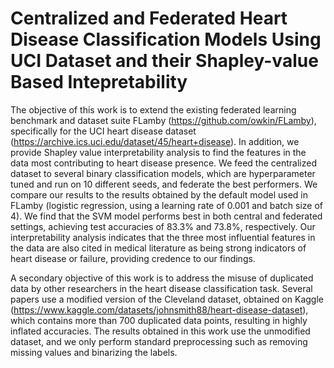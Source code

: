 # Centralized and Federated Heart Disease Classification Models Using UCI Dataset and their Shapley-value Based Intepretability
The objective of this work is to extend the existing federated learning benchmark and dataset suite FLamby (https://github.com/owkin/FLamby), specifically for the UCI heart disease dataset (https://archive.ics.uci.edu/dataset/45/heart+disease). In addition, we provide Shapley value interpretability analysis to find the features in the data most contributing to heart disease presence. We feed the centralized dataset to several binary classification models, which are hyperparameter tuned and run on 10 different seeds, and federate the best performers. We compare our results to the results obtained by the default model used in FLamby (logistic regression, using a learning rate of 0.001 and batch size of 4). We find that the SVM model performs best in both central and federated settings, achieving test accuracies of 83.3% and 73.8%, respectively. Our interpretability analysis indicates that the three most influential features in the data are also cited in medical literature as being strong indicators of heart disease or failure, providing credence to our findings. 

A secondary objective of this work is to address the misuse of duplicated data by other researchers in the heart disease classification task. Several papers use a modified version of the Cleveland dataset, obtained on Kaggle (https://www.kaggle.com/datasets/johnsmith88/heart-disease-dataset), which contains more than 700 duplicated data points, resulting in highly inflated accuracies. The results obtained in this work use the unmodified dataset, and we only perform standard preprocessing such as removing missing values and binarizing the labels. 





